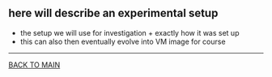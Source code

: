 ## here will describe an experimental setup

- the setup we will use for investigation + exactly how it was set up
- this can also then eventually evolve into VM image for course



___

[BACK TO MAIN](../README.md)


